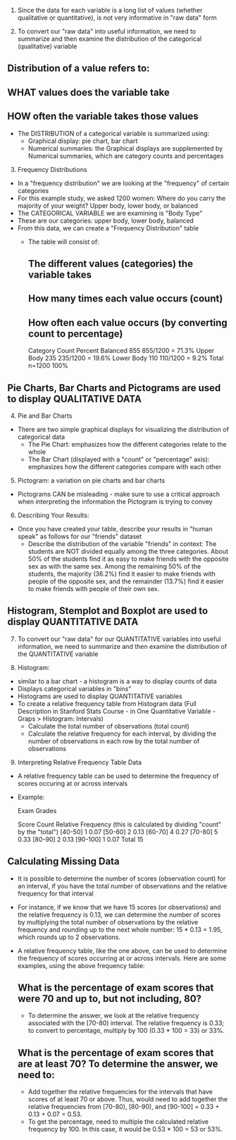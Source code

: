 <!-- Examining Distributions - Exploratory Data Analysis (EDA) --> 

1. Since the data for each variable is a long list of values (whether qualitative or quantitative), is not very informative in "raw data" form 

2. To convert our "raw data" into useful information, we need to summarize and then examine the distribution of the categorical (qualitative) variable
  ## Distribution of a value refers to:
   ## WHAT values does the variable take 
   ## HOW often the variable takes those values 
  - The DISTRIBUTION of a categorical variable is summarized using:
    - Graphical display: pie chart, bar chart
    - Numerical summaries: the Graphical displays are supplemented by Numerical summaries, which are category counts and percentages 
    
3. Frequency Distributions 
  - In a "frequency distribution" we are looking at the "frequency" of certain categories 
  - For this example study, we asked 1200 women: Where do you carry the majority of your weight? Upper body, lower body, or balanced
  - The CATEGORICAL VARIABLE we are examining is "Body Type" 
  - These are our categories: upper body, lower body, balanced
  - From this data, we can create a "Frequency Distribution" table 
    - The table will consist of: 
      ## The different values (categories) the variable takes 
      ## How many times each value occurs (count)
      ## How often each value occurs (by converting count to percentage)
      
        Category	       Count	      Percent
        Balanced	        855	          855/1200 = 71.3%
        Upper Body	        235	          235/1200 = 19.6%
        Lower Body	        110	          110/1200 = 9.2%
        Total	           n=1200	       100%
        
## Pie Charts, Bar Charts and Pictograms are used to display QUALITATIVE DATA ##        

4. Pie and Bar Charts 
  - There are two simple graphical displays for visualizing the distribution of categorical data 
    - The Pie Chart: emphasizes how the different categories relate to the whole
    - The Bar Chart (displayed with a "count" or "percentage" axis): emphasizes how the different categories compare with each other 
    
5. Pictogram: a variation on pie charts and bar charts 
  - Pictograms CAN be misleading - make sure to use a critical approach when interpreting the information the Pictogram is trying to convey 
  
6. Describing Your Results: 
  - Once you have created your table, describe your results in "human speak" as follows for our "friends" dataset 
    - Describe the distribution of the variable "friends" in context:
      The students are NOT divided equally among the three categories. About 50% of the students find it as easy to make friends with the opposite sex as with the same sex. Among the remaining 50% of the students, the majority (36.2%) find it easier to make friends with people of the opposite sex, and the remainder (13.7%) find it easier to make friends with people of their own sex.
      
## Histogram, Stemplot and Boxplot are used to display QUANTITATIVE DATA ## 

7. To convert our "raw data" for our QUANTITATIVE variables into useful information, we need to summarize and then examine the distribution of the QUANTITATIVE variable 

8. Histogram: 
  - similar to a bar chart - a histogram is a way to display counts of data
  - Displays categorical variables in "bins" 
  - Histograms are used to display QUANTITATIVE variables 
  - To create a relative frequency table from Histogram data (Full Description in Stanford Stats Course - in One Quantitative Variable - Graps > Histogram: Intervals)
    - Calculate the total number of observations (total count) 
    - Calculate the relative frequency for each interval, by dividing the number of observations in each row by the total number of observations
  
9. Interpreting Relative Frequency Table Data
  - A relative frequency table can be used to determine the frequency of scores occuring at or across intervals
  - Example: 
  
      Exam Grades
      
       Score	     Count      Relative Frequency (this is calculated by dividing "count" by the "total")
      [40-50]	       1             0.07
      [50-60]	       2             0.13
      [60-70]	       4             0.27
      [70-80]	       5             0.33
      [80-90]	       2             0.13
      [90-100]	       1             0.07
       Total           15
  
 ## Calculating Missing Data ##  
  - It is possible to determine the number of scores (observation count) for an interval, if you have the total number of observations and the relative frequency for that interval 
  - For instance, if we know that we have 15 scores (or observations) and the relative frequency is 0.13, we can determine the number of scores by multiplying the total number of observations by the relative frequency and rounding up to the next whole number: 15 * 0.13 = 1.95, which rounds up to 2 observations.
  
- A relative frequency table, like the one above, can be used to determine the frequency of scores occurring at or across intervals. Here are some examples, using the above frequency table:

  ## What is the percentage of exam scores that were 70 and up to, but not including, 80?
    - To determine the answer, we look at the relative frequency associated with the [70-80) interval. The relative frequency is 0.33; to convert to percentage, multiply by 100 (0.33 * 100 = 33) or 33%.

  ## What is the percentage of exam scores that are at least 70? To determine the answer, we need to:
    - Add together the relative frequencies for the intervals that have scores of at least 70 or above. Thus, would need to add together the relative frequencies from [70-80), [80-90), and [90-100] = 0.33 + 0.13 + 0.07 = 0.53.
    - To get the percentage, need to multiple the calculated relative frequency by 100. In this case, it would be 0.53 * 100 = 53 or 53%.




















  
  
  
  
  
  
  
  
  